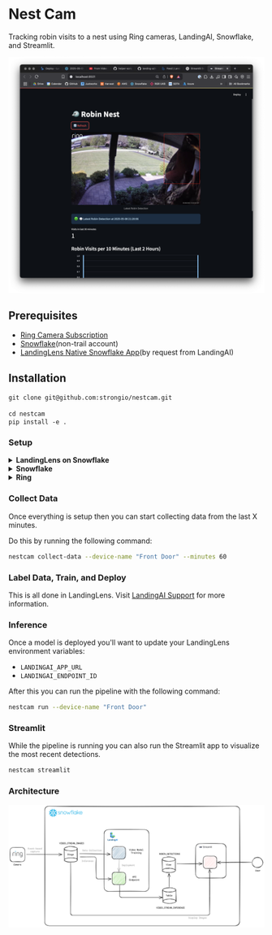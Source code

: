 # Nest Cam

Tracking robin visits to a nest using Ring cameras, LandingAI, Snowflake, and Streamlit.

![Streamlit App Screenshot](data/streamlit-app.png)

## Prerequisites

- [Ring Camera Subscription](https://ring.com/)
- [Snowflake](https://app.snowflake.com/)(non-trail account)
- [LandingLens Native Snowflake App](https://www.landing.ai/snowflake/)(by request from LandingAI)

## Installation

```
git clone git@github.com:strongio/nestcam.git

cd nestcam
pip install -e .
```

### Setup

<details>
<summary><b>LandingLens on Snowflake</b></summary>

Request access to LandingLens on Snowflake from [LandingAI](https://www.landing.ai/snowflake/). Once you have access, follow the instructions provided by LandingAI to set up the app.

#### Steps

**1. Create a Project**: A project in LandingLens will contain connect to your snowflake account to pull data for annotation, training. This is where you'll train your models and create your cloud deployment endpoints.

**2. Collect Data**: Once Snowflake is setup and your Ring camera is connected you'll want to collect data and annotate it.

**3. Train a Model**: Once you have enough data, you can train a model. This will take some time depending on the size of your dataset and the complexity of the model.

**4. Deploy**: A trained model can be deployed to a Snowflake-native endpoint. This will allow you to run inference on your data in Snowflake.

</details>

<details>
<summary><b>Snowflake</b></summary>

Create a database and schema for the app to use. This is where you'll upload your data for training and inference as well as store inference results.

```sql
CREATE DATABASE IF NOT EXISTS LANDINGLENS_DEMO_DB;
USE DATABASE LANDINGLENS_DEMO_DB;

CREATE SCHEMA IF NOT EXISTS VIDEO_STREAM;
USE SCHEMA VIDEO_STREAM;

CREATE STAGE IF NOT EXISTS VIDEO_STREAM_IMAGES;
```

You'll need to grant usage of these objects to the LandingLens app.

```sql
-- Grant permissions to application LANDINGLENS_DEMO
GRANT USAGE ON DATABASE LANDINGLENS_DEMO_DB TO APPLICATION LANDINGLENS_DEMO;
GRANT USAGE ON SCHEMA LANDINGLENS_DEMO_DB.VIDEO_STREAM TO APPLICATION LANDINGLENS_DEMO;
GRANT READ ON STAGE LANDINGLENS_DEMO_DB.VIDEO_STREAM.VIDEO_STREAM_IMAGES TO APPLICATION LANDINGLENS_DEMO;
```

Create an inference table to store results.

```sql
CREATE TABLE VIDEO_STREAM_INFERENCE (
    filename VARCHAR,
    endpoint_id STRING,
    dt_year INT,
    dt_month INT,
    dt_day INT,
    dt_hour INT,
    dt_minute INT,
    dt_second INT,
    label_name STRING,
    label_index INT,
    confidence FLOAT,
    bboxes VARIANT,
    id STRING,
    event_id STRING,
);
```

Since we'll get multiple robin detections per recording we want to create a view that will keep only the most recent high-confidence detection.

```sql
CREATE OR REPLACE VIEW robin_detections AS
SELECT
    filename,
    endpoint_id,
    label_name,
    confidence,
    bboxes,
    event_id,
    -- Properly combine date and time
    TIMESTAMP_FROM_PARTS(
        dt_year, dt_month, dt_day,
        dt_hour, dt_minute, dt_second
    ) AS detected_at
FROM VIDEO_STREAM_INFERENCE
WHERE label_name = 'robin'
QUALIFY ROW_NUMBER() OVER (PARTITION BY event_id ORDER BY confidence DESC) = 1;
```

**Credentials**


</details>


<details>
<summary><b>Ring</b></summary>

You need to have a Ring camera with a subscription to be able to store and access recent recordings. 

**NOTE**: this app assumes you're using a Ring StickUp camera. If you have a doorbot or other type of camera you'll need to swap out `get_stickup_cam()`. 

Set motion detection to allow for data collection and inferencing at a reaonsonable rate. 
</details>

### Collect Data

Once everything is setup then you can start collecting data from the last X minutes.

Do this by running the following command:

```bash
nestcam collect-data --device-name "Front Door" --minutes 60
```

### Label Data, Train, and Deploy
This is all done in LandingLens. Visit [LandingAI Support](https://support.landing.ai/) for more information.

### Inference
Once a model is deployed you'll want to update your LandingLens environment variables:
- `LANDINGAI_APP_URL`
- `LANDINGAI_ENDPOINT_ID`

After this you can run the pipeline with the following command:

```bash
nestcam run --device-name "Front Door"
```

### Streamlit

While the pipeline is running you can also run the Streamlit app to visualize the most recent detections.

```bash
nestcam streamlit
```

### Architecture

![Streamlit App Screenshot](data/architecture.png)